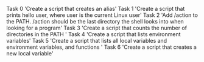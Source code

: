 Task 0 'Create a script that creates an alias'
Task 1 'Create a script that prints hello user, where user is the current Linux user'
Task 2 'Add /action to the PATH. /action should be the last directory the shell looks into when looking for a program'
Task 3 'Create a script that counts the number of directories in the PATH '
Task 4 'Create a script that lists environment variables'
Task 5 'Create a script that lists all local variables and environment variables, and functions '
Task 6 'Create a script that creates a new local variable'

